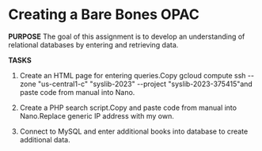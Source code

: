 # Creating a Bare Bones OPAC

**PURPOSE** The goal of this assignment
is to develop an understanding of relational
databases by entering and retrieving data.

**TASKS**

1. Create an HTML page for entering queries.Copy gcloud compute ssh --zone "us-central1-c" "syslib-2023" --project "syslib-2023-375415"and paste code from manual into Nano. 

2. Create a PHP search script.Copy and paste code from manual into Nano.Replace generic IP address with my own.  
 
3. Connect to MySQL and enter additional books into database to create additional data.
		 
